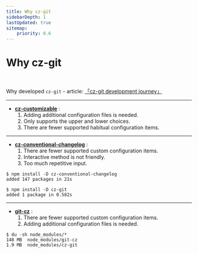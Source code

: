 ```yaml
---
title: Why cz-git
sidebarDepth: 1
lastUpdated: true
sitemap:
    priority: 0.6
---
```


# Why cz-git

<br>

Why developed `cz-git` - article: [「cz-git development journey」](https://www.qbb.sh/posts/2022-12-26-cz-git-czg-journey)

---

- [**cz-customizable**](https://github.com/leoforfree/cz-customizable) :
  1. Adding additional configuration files is needed.
  2. Only supports the upper and lower choices.
  3. There are fewer supported habitual configuration items.

---

- [**cz-conventional-changelog**](https://github.com/commitizen/cz-conventional-changelog) :
  1. There are fewer supported custom configuration items.
  2. Interactive method is not friendly.
  3. Too much repetitive input.

```sh{4}
$ npm install -D cz-conventional-changelog
added 147 packages in 21s

$ npm install -D cz-git
added 1 package in 0.582s
```

---

- [**git-cz**](https://github.com/streamich/git-cz) :
  1. There are fewer supported custom configuration items.
  2. Adding additional configuration files is needed.

```sh{3}
$ du -sh node_modules/*
148 MB	node_modules/git-cz
1.9 MB	node_modules/cz-git
```
